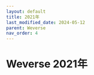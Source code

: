 ```yaml
---
layout: default
title: 2021年
last_modified_date: 2024-05-12
parent: Weverse
nav_order: 4
---
```


# Weverse 2021年
